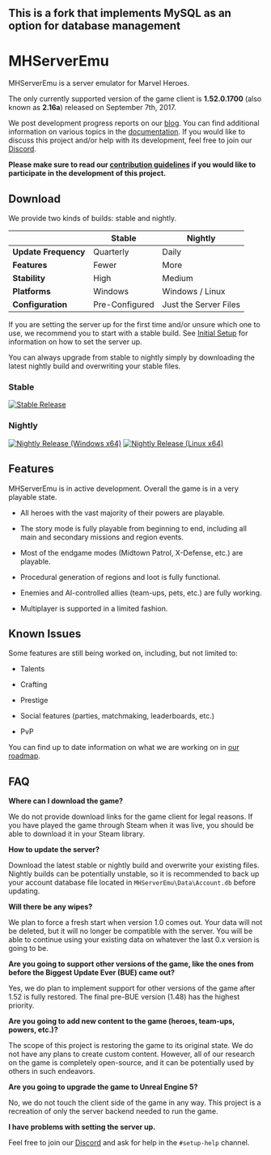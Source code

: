 ## This is a fork that implements MySQL as an option for database management

# MHServerEmu

MHServerEmu is a server emulator for Marvel Heroes.

The only currently supported version of the game client is **1.52.0.1700** (also known as **2.16a**) released on September 7th, 2017.

We post development progress reports on our [blog](https://crypto137.github.io/MHServerEmu/). You can find additional information on various topics in the [documentation](./docs/Index.md). If you would like to discuss this project and/or help with its development, feel free to join our [Discord](https://discord.gg/hjR8Bj52t3).

**Please make sure to read our [contribution guidelines](./CONTRIBUTING.md) if you would like to participate in the development of this project.**

## Download

We provide two kinds of builds: stable and nightly.

|                      | Stable         | Nightly               |
| -------------------- | -------------- | --------------------- |
| **Update Frequency** | Quarterly      | Daily                 |
| **Features**         | Fewer          | More                  |
| **Stability**        | High           | Medium                |
| **Platforms**        | Windows        | Windows / Linux       |
| **Configuration**    | Pre-Configured | Just the Server Files |

If you are setting the server up for the first time and/or unsure which one to use, we recommend you to start with a stable build. See [Initial Setup](./docs/Setup/InitialSetup.md) for information on how to set the server up.

You can always upgrade from stable to nightly simply by downloading the latest nightly build and overwriting your stable files.

### Stable

[![Stable Release](https://img.shields.io/github/v/release/Crypto137/MHServerEmu?include_prereleases)](https://github.com/Crypto137/MHServerEmu/releases)

### Nightly

[![Nightly Release (Windows x64)](https://github.com/Crypto137/MHServerEmu/actions/workflows/nightly-release-windows-x64.yml/badge.svg)](https://nightly.link/Crypto137/MHServerEmu/workflows/nightly-release-windows-x64/master?preview) [![Nightly Release (Linux x64)](https://github.com/Crypto137/MHServerEmu/actions/workflows/nightly-release-linux-x64.yml/badge.svg)](https://nightly.link/Crypto137/MHServerEmu/workflows/nightly-release-linux-x64/master?preview)

## Features

MHServerEmu is in active development. Overall the game is in a very playable state.

- All heroes with the vast majority of their powers are playable.

- The story mode is fully playable from beginning to end, including all main and secondary missions and region events.

- Most of the endgame modes (Midtown Patrol, X-Defense, etc.) are playable.

- Procedural generation of regions and loot is fully functional.

- Enemies and AI-controlled allies (team-ups, pets, etc.) are fully working.

- Multiplayer is supported in a limited fashion.

## Known Issues

Some features are still being worked on, including, but not limited to:

- Talents

- Crafting

- Prestige

- Social features (parties, matchmaking, leaderboards, etc.)

- PvP

You can find up to date information on what we are working on in [our roadmap](https://github.com/users/Crypto137/projects/5).

## FAQ

**Where can I download the game?**

We do not provide download links for the game client for legal reasons. If you have played the game through Steam when it was live, you should be able to download it in your Steam library.

**How to update the server?**

Download the latest stable or nightly build and overwrite your existing files. Nightly builds can be potentially unstable, so it is recommended to back up your account database file located in `MHServerEmu\Data\Account.db` before updating.

**Will there be any wipes?**

We plan to force a fresh start when version 1.0 comes out. Your data will not be deleted, but it will no longer be compatible with the server. You will be able to continue using your existing data on whatever the last 0.x version is going to be.

**Are you going to support other versions of the game, like the ones from before the Biggest Update Ever (BUE) came out?**

Yes, we do plan to implement support for other versions of the game after 1.52 is fully restored. The final pre-BUE version (1.48) has the highest priority.

**Are you going to add new content to the game (heroes, team-ups, powers, etc.)?**

The scope of this project is restoring the game to its original state. We do not have any plans to create custom content. However, all of our research on the game is completely open-source, and it can be potentially used by others in such endeavors.

**Are you going to upgrade the game to Unreal Engine 5?**

No, we do not touch the client side of the game in any way. This project is a recreation of only the server backend needed to run the game.

**I have problems with setting the server up.**

Feel free to join our [Discord](https://discord.gg/hjR8Bj52t3) and ask for help in the `#setup-help` channel.
